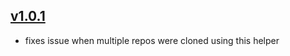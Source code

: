 ## [v1.0.1](https://github.com/push2cloud/compiler-git-no-archive/compare/v1.0.0...v1.0.1)
- fixes issue when multiple repos were cloned using this helper
